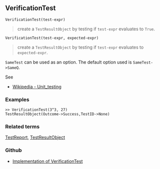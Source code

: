 ## VerificationTest

```
VerificationTest(test-expr)
```

> create a `TestResultObject` by testing if `test-expr` evaluates to `True`. 

```
VerificationTest(test-expr, expected-expr)
```

> create a `TestResultObject` by testing if `test-expr` evaluates to `expected-expr`. 

`SameTest` can be used as an option. The default option used is `SameTest->SameQ`.

See
* [Wikipedia - Unit_testing](https://en.wikipedia.org/wiki/Unit_testing)

### Examples


```
>> VerificationTest(3^3, 27) 
TestResultObject(Outcome->Success,TestID->None)
```

### Related terms 
[TestReport](TestReport.md), [TestResultObject](TestResultObject.md) 
 

### Github

* [Implementation of VerificationTest](https://github.com/axkr/symja_android_library/blob/master/symja_android_library/matheclipse-core/src/main/java/org/matheclipse/core/builtin/UnitTestingFunctions.java#L187) 

